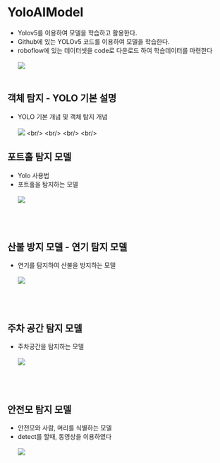 # YoloAIModel
  - Yolov5를 이용하여 모델을 학습하고 활용한다.
  - Github에 있는 YOLOv5 코드를 이용하여 모델을 학습한다.
  - roboflow에 있는 데이터셋을 code로 다운로드 하여 학습데이터를 마련한다
     <br/><br/>[<img src="https://img.shields.io/badge/roboflow-5C2D91?style=for-the-badge&logo=roboflow&logoColor=white">](https://roboflow.com/)
<br/> <br/>

## 객체 탐지 - YOLO 기본 설명
  - YOLO 기본 개념 및 객체 탐지 개념<br/><br/>
 [<img src="https://img.shields.io/badge/Colab-F7DF1E.svg?style=for-the-badge&logo=googlecolab&logoColor=#F9AB00"/>](https://github.com/HwangWooJin1028/YoloAIModel/blob/main/colab/_%EA%B0%9D%EC%B2%B4_%ED%83%90%EC%A7%80_(Object_Detection)_YOLO%EC%9D%98_%EB%AA%A8%EB%93%A0%EA%B2%83_2024.ipynb)
<br/> <br/> <br/> <br/>

## 포트홀 탐지 모델
  - Yolo 사용법
  - 포트홀을 탐지하는 모델<br/><br/>
    [<img src="https://img.shields.io/badge/Colab-F7DF1E.svg?style=for-the-badge&logo=googlecolab&logoColor=#F9AB00"/>](https://github.com/HwangWooJin1028/YoloAIModel/blob/main/colab/potHole%ED%83%90%EC%A7%80.ipynb)
<br/> <br/> <br/> <br/>

## 산불 방지 모델 - 연기 탐지 모델
  - 연기를 탐지하여 산불을 방지하는 모델<br/><br/>
    [<img src="https://img.shields.io/badge/Colab-F7DF1E.svg?style=for-the-badge&logo=googlecolab&logoColor=#F9AB00"/>](https://github.com/HwangWooJin1028/YoloAIModel/blob/main/colab/smoke%ED%83%90%EC%A7%80%EB%AA%A8%EB%8D%B8.ipynb)
<br/> <br/> <br/> <br/> 

## 주차 공간 탐지 모델
  - 주차공간을 탐지하는 모델<br/><br/>
    [<img src="https://img.shields.io/badge/Colab-F7DF1E.svg?style=for-the-badge&logo=googlecolab&logoColor=#F9AB00"/>](https://github.com/HwangWooJin1028/YoloAIModel/blob/main/colab/PKlot%ED%83%90%EC%A7%80%EB%AA%A8%EB%8D%B8.ipynb)
<br/> <br/> <br/> <br/> 

## 안전모 탐지 모델
  - 안전모와 사람, 머리를 식별하는 모델
  - detect를 할때, 동영상을 이용하였다<br/><br/>
    [<img src="https://img.shields.io/badge/Colab-F7DF1E.svg?style=for-the-badge&logo=googlecolab&logoColor=#F9AB00"/>](https://github.com/HwangWooJin1028/YoloAIModel/blob/main/colab/hardhat%ED%83%90%EC%A7%80%EB%AA%A8%EB%8D%B8.ipynb)
<br/> <br/> <br/> <br/> 


